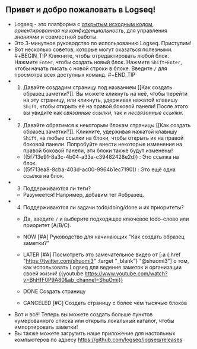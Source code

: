 ## Привет и добро пожаловать в Logseq!
- Logseq - это платформа с [открытым исходным кодом](https://github.com/logseq/logseq), _ориентированная на конфиденциальность_, для управления _знаниями_ и совместной работы.
- Это 3-минутное руководство по использованию Logseq. Приступим!
- Вот несколько советов, которые могут оказаться полезными.
#+BEGIN_TIP
Кликните, чтобы отредактировать любой блок.
Нажмите `Enter`, чтобы создать новый блок.
Нажмите `Shift+Enter`, чтобы начать писать с новой строки в блоке.
Введите `/` для просмотра всех доступных команд.
#+END_TIP
- 1. Давайте создадим страницу под названием [[Как создать образец заметки?]]. Вы можете кликнуть на неё, чтобы перейти на эту страницу, или кликнуть, удерживая нажатой клавишу `Shift`, чтобы открыть её на правой боковой панели! После этого вы увидите как _связанные ссылки_, так и _несвязанные ссылки_.
- 2. Давайте обратимся к некоторым блокам страницы [[Как создать образец заметки?]]. Кликните, удерживая нажатой клавишу `Shift`, на любые ссылки на блоки, чтобы открыть их на правой боковой панели. Попробуйте внести некоторые изменения на правой боковой панели, эти блоки также будут изменены!
    - ((5f713e91-8a3c-4b04-a33a-c39482428e2d)) : Это ссылка на блок.
    - ((5f713ea8-8cba-403d-ac00-9964b1ec7190)) : Это ещё одна ссылка на блок.
- 3. Поддерживаются ли теги?
    - Разумеется! Например, добавим тег #образец.
- 4. Поддерживаются ли задачи todo/doing/done и их приоритеты?
    - Да, введите `/` и выберите подходящее ключевое todo-слово или приоритет (A/B/C).
    - NOW [#A] Руководство для начинающих "Как создать образец заметки?"
    - LATER [#A] Посмотреть это замечательное видео от [:a {:href "https://twitter.com/shuomi3" :target "_blank"} "@shuomi3"] о том, как использовать Logseq для ведения заметок и организации своей жизни!
    {{youtube https://www.youtube.com/watch?v=BhHfF0P9A80&ab_channel=ShuOmi}}

    - DONE Создать страницу
    - CANCELED [#C] Создать страницу с более чем тысячью блоков
- Вот и всё! Теперь вы можете создать больше пунктов нумерованного списка или открыть локальный каталог, чтобы импортировать заметки!
- Вы также можете загрузить наше приложение для настольных компьютеров
по адресу https://github.com/logseq/logseq/releases